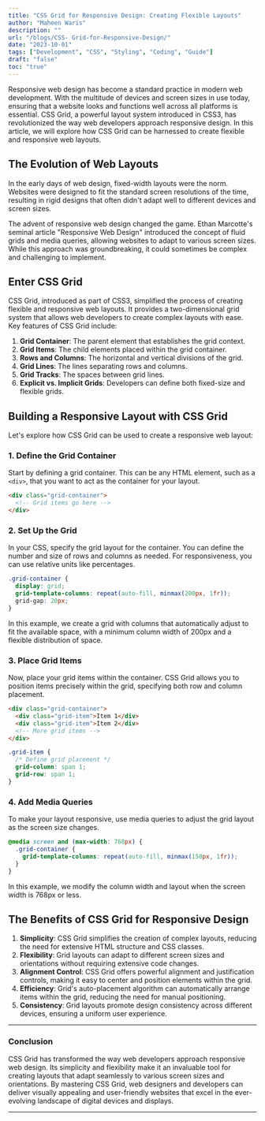 ```yaml
---
title: "CSS Grid for Responsive Design: Creating Flexible Layouts"
author: "Maheen Waris"
description: ""
url: "/blogs/CSS- Grid-for-Responsive-Design/"
date: "2023-10-01"
tags: ["Development", "CSS", "Styling", "Coding", "Guide"]
draft: "false"
toc: "true"
---
```


Responsive web design has become a standard practice in modern web development. With the multitude of devices and screen sizes in use today, ensuring that a website looks and functions well across all platforms is essential. CSS Grid, a powerful layout system introduced in CSS3, has revolutionized the way web developers approach responsive design. In this article, we will explore how CSS Grid can be harnessed to create flexible and responsive web layouts.

## The Evolution of Web Layouts

In the early days of web design, fixed-width layouts were the norm. Websites were designed to fit the standard screen resolutions of the time, resulting in rigid designs that often didn't adapt well to different devices and screen sizes.

The advent of responsive web design changed the game. Ethan Marcotte's seminal article "Responsive Web Design" introduced the concept of fluid grids and media queries, allowing websites to adapt to various screen sizes. While this approach was groundbreaking, it could sometimes be complex and challenging to implement.

## Enter CSS Grid

CSS Grid, introduced as part of CSS3, simplified the process of creating flexible and responsive web layouts. It provides a two-dimensional grid system that allows web developers to create complex layouts with ease. Key features of CSS Grid include:

1. **Grid Container**: The parent element that establishes the grid context.
2. **Grid Items**: The child elements placed within the grid container.
3. **Rows and Columns**: The horizontal and vertical divisions of the grid.
4. **Grid Lines**: The lines separating rows and columns.
5. **Grid Tracks**: The spaces between grid lines.
6. **Explicit vs. Implicit Grids**: Developers can define both fixed-size and flexible grids.

## Building a Responsive Layout with CSS Grid

Let's explore how CSS Grid can be used to create a responsive web layout:

### 1. Define the Grid Container

Start by defining a grid container. This can be any HTML element, such as a `<div>`, that you want to act as the container for your layout.

```html
<div class="grid-container">
  <!-- Grid items go here -->
</div>
```

### 2. Set Up the Grid

In your CSS, specify the grid layout for the container. You can define the number and size of rows and columns as needed. For responsiveness, you can use relative units like percentages.

```css
.grid-container {
  display: grid;
  grid-template-columns: repeat(auto-fill, minmax(200px, 1fr));
  grid-gap: 20px;
}
```

In this example, we create a grid with columns that automatically adjust to fit the available space, with a minimum column width of 200px and a flexible distribution of space.

### 3. Place Grid Items

Now, place your grid items within the container. CSS Grid allows you to position items precisely within the grid, specifying both row and column placement.

```html
<div class="grid-container">
  <div class="grid-item">Item 1</div>
  <div class="grid-item">Item 2</div>
  <!-- More grid items -->
</div>
```

```css
.grid-item {
  /* Define grid placement */
  grid-column: span 1;
  grid-row: span 1;
}
```

### 4. Add Media Queries

To make your layout responsive, use media queries to adjust the grid layout as the screen size changes.

```css
@media screen and (max-width: 768px) {
  .grid-container {
    grid-template-columns: repeat(auto-fill, minmax(150px, 1fr));
  }
}
```

In this example, we modify the column width and layout when the screen width is 768px or less.

## The Benefits of CSS Grid for Responsive Design

1. **Simplicity**: CSS Grid simplifies the creation of complex layouts, reducing the need for extensive HTML structure and CSS classes.
2. **Flexibility**: Grid layouts can adapt to different screen sizes and orientations without requiring extensive code changes.
3. **Alignment Control**: CSS Grid offers powerful alignment and justification controls, making it easy to center and position elements within the grid.
4. **Efficiency**: Grid's auto-placement algorithm can automatically arrange items within the grid, reducing the need for manual positioning.
5. **Consistency**: Grid layouts promote design consistency across different devices, ensuring a uniform user experience.

<hr>

### Conclusion

CSS Grid has transformed the way web developers approach responsive web design. Its simplicity and flexibility make it an invaluable tool for creating layouts that adapt seamlessly to various screen sizes and orientations. By mastering CSS Grid, web designers and developers can deliver visually appealing and user-friendly websites that excel in the ever-evolving landscape of digital devices and displays.

<script src="https://utteranc.es/client.js"
        repo="maheenwaris/Website"
        issue-term="pathname"
        theme="github-dark"
        crossorigin="anonymous"
        async>
</script>

---
